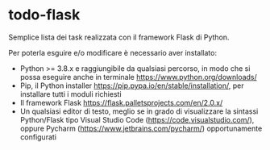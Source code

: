 # todo-flask

Semplice lista dei task realizzata con il framework Flask di Python.

Per poterla esguire e/o modificare è necessario aver installato:
- Python >= 3.8.x e raggiungibile da qualsiasi percorso, in modo che si possa eseguire anche in terminale https://www.python.org/downloads/
- Pip, il Python installer https://pip.pypa.io/en/stable/installation/, per installare tutti i moduli richiesti
- Il framework Flask https://flask.palletsprojects.com/en/2.0.x/
- Un qualsiasi editor di testo, meglio se in grado di visualizzare la sintassi Python/Flask tipo Visual Studio Code (https://code.visualstudio.com/), oppure Pycharm (https://www.jetbrains.com/pycharm/) opportunamente configurati


